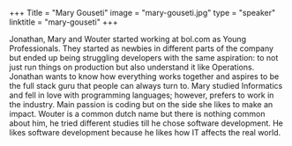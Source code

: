 +++
Title = "Mary Gouseti"
image = "mary-gouseti.jpg"
type = "speaker"
linktitle = "mary-gouseti"
+++

Jonathan, Mary and Wouter started working at bol.com as Young Professionals. They started as newbies in different parts of the company but ended up being struggling developers with the same aspiration: to not just run things on production but also understand it like Operations. Jonathan wants to know how everything works together and aspires to be the full stack guru that people can always turn to. Mary studied Informatics and fell in love with programming languages; however, prefers to work in the industry. Main passion is coding but on the side she likes to make an impact. Wouter is a common dutch name but there is nothing common about him, he tried different studies till he chose software development. He likes software development because he likes how IT affects the real world.

